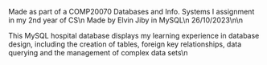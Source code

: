 Made as part of a COMP20070 Databases and Info. Systems I assignment in my 2nd year of CS\n
Made by Elvin Jiby in MySQL\n
26/10/2023\n\n

This MySQL hospital database displays my learning experience in database design, including the creation of tables, foreign key relationships, data querying and the management of complex data sets\n
